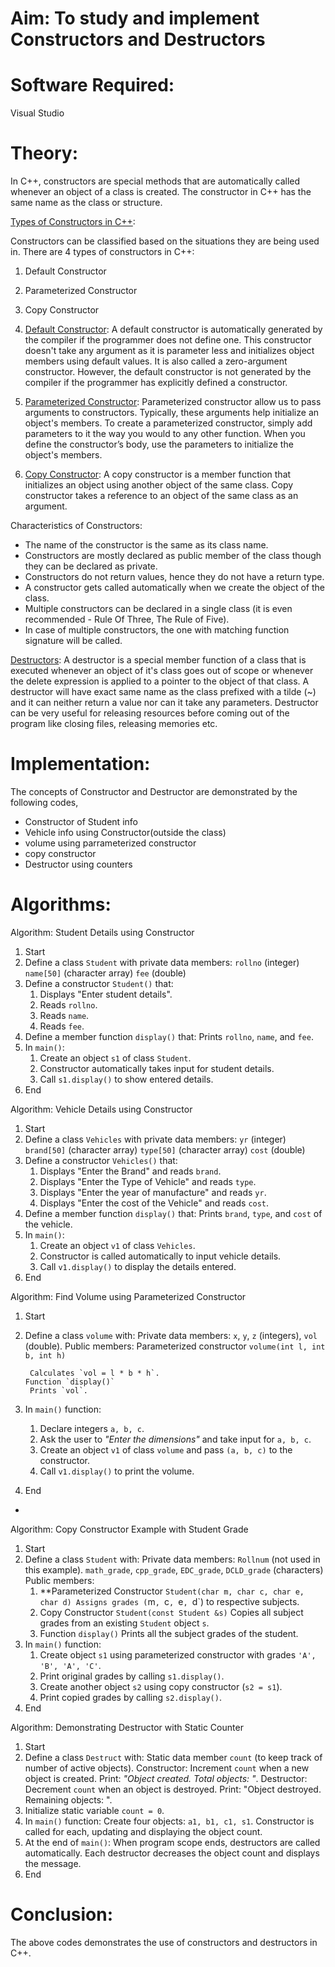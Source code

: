 # Aim: To study and implement Constructors and Destructors
# Software Required:
Visual Studio
# Theory:
In C++, constructors are special methods that are automatically called whenever an object of a class is created. The constructor in C++ has the same name as the class or structure.

<ins>Types of Constructors in C++</ins>:

Constructors can be classified based on the situations they are being used in. There are 4 types of constructors in C++:

1. Default Constructor
2. Parameterized Constructor
3. Copy Constructor

1. <ins>Default Constructor</ins>:
A default constructor is automatically generated by the compiler if the programmer does not define one. This constructor doesn't take any argument as it is parameter less and initializes object members using default values. It is also called a zero-argument constructor. However, the default constructor is not generated by the compiler if the programmer has explicitly defined a constructor.

2. <ins> Parameterized Constructor</ins>:
Parameterized constructor allow us to pass arguments to constructors. Typically, these arguments help initialize an object's members. To create a parameterized constructor, simply add parameters to it the way you would to any other function. When you define the constructor’s body, use the parameters to initialize the object's members.

3. <ins> Copy Constructor</ins>:
A copy constructor is a member function that initializes an object using another object of the same class. Copy constructor takes a reference to an object of the same class as an argument.

Characteristics of Constructors:

+ The name of the constructor is the same as its class name.
+ Constructors are mostly declared as public member of the class though they can be declared as private.
+ Constructors do not return values, hence they do not have a return type.
+ A constructor gets called automatically when we create the object of the class.
+ Multiple constructors can be declared in a single class (it is even recommended - Rule Of Three, The Rule of Five).
+ In case of multiple constructors, the one with matching function signature will be called.

<ins>Destructors</ins>:
A destructor is a special member function of a class that is executed whenever an object of it's class goes out of scope or whenever the delete expression is applied to a pointer to the object of that class. A destructor will have exact same name as the class prefixed with a tilde (~) and it can neither return a value nor can it take any parameters. Destructor can be very useful for releasing resources before coming out of the program like closing files, releasing memories etc.

# Implementation:
The concepts of Constructor and Destructor are demonstrated by the following codes,
+ Constructor of Student info
+ Vehicle info using Constructor(outside the class)
+ volume using parrameterized constructor
+ copy constructor
+ Destructor using counters

# Algorithms:

Algorithm: Student Details using Constructor

1. Start
2. Define a class `Student` with private data members:
    `rollno` (integer)
    `name[50]` (character array)
    `fee` (double)
3. Define a constructor `Student()` that:
   1. Displays "Enter student details".
   2. Reads `rollno`.
   3. Reads `name`.
   4. Reads `fee`.
4. Define a member function `display()` that:
    Prints `rollno`, `name`, and `fee`.
5. In `main()`:
   1. Create an object `s1` of class `Student`.
   2. Constructor automatically takes input for student details.
   3. Call `s1.display()` to show entered details.
6. End

Algorithm: Vehicle Details using Constructor

1. Start
2. Define a class `Vehicles` with private data members:
    `yr` (integer)
    `brand[50]` (character array)
     `type[50]` (character array)
    `cost` (double)
3. Define a constructor `Vehicles()` that:
   1. Displays "Enter the Brand" and reads `brand`.
   2. Displays "Enter the Type of Vehicle" and reads `type`.
   3. Displays "Enter the year of manufacture" and reads `yr`.
   4. Displays "Enter the cost of the Vehicle" and reads `cost`.
4. Define a member function `display()` that:
   Prints `brand`, `type`, and `cost` of the vehicle.
5. In `main()`:
   1. Create an object `v1` of class `Vehicles`.
   2. Constructor is called automatically to input vehicle details.
   3. Call `v1.display()` to display the details entered.
6. End

Algorithm: Find Volume using Parameterized Constructor

1. Start
2. Define a class `volume` with:
    Private data members: `x`, `y`, `z` (integers), `vol` (double).
     Public members:
     Parameterized constructor `volume(int l, int b, int h)`

        Calculates `vol = l * b * h`.
       Function `display()`
        Prints `vol`.
3. In `main()` function:
   1. Declare integers `a, b, c`.
   2. Ask the user to *"Enter the dimensions"* and take input for `a, b, c`.
   3. Create an object `v1` of class `volume` and pass `(a, b, c)` to the      constructor.
   4. Call `v1.display()` to print the volume.
4. End

-

Algorithm: Copy Constructor Example with Student Grade

1. Start
2. Define a class `Student` with:
Private data members:
      `Rollnum` (not used in this example).
      `math_grade`, `cpp_grade`, `EDC_grade`, `DCLD_grade` (characters)
     Public members:
     1. **Parameterized Constructor `Student(char m, char c, char e, char d)
         Assigns grades (`m`, `c`, `e`, `d`) to respective subjects.
     3. Copy Constructor `Student(const Student &s)`
         Copies all subject grades from an existing `Student` object `s`.
     4. Function `display()`
         Prints all the subject grades of the student.
3. In `main()` function:
   1. Create object `s1` using parameterized constructor with grades `'A', 'B', 'A', 'C'`.
   2. Print original grades by calling `s1.display()`.
   3. Create another object `s2` using copy constructor (`s2 = s1`).
   4. Print copied grades by calling `s2.display()`.
4. End


Algorithm: Demonstrating Destructor with Static Counter

1. Start
2. Define a class `Destruct` with:
   Static data member `count` (to keep track of number of active objects).
     Constructor:
     Increment `count` when a new object is created.
     Print: *"Object created. Total objects: <count>"*.
    Destructor:
      Decrement `count` when an object is destroyed.
       Print: "Object destroyed. Remaining objects: <count>".
3. Initialize static variable `count = 0`.
4. In `main()` function:
    Create four objects: `a1, b1, c1, s1`.
    Constructor is called for each, updating and displaying the object count.
5. At the end of `main()`:
    When program scope ends, destructors are called automatically.
    Each destructor decreases the object count and displays the message.
6. End

# Conclusion:
The above codes demonstrates the use of constructors and destructors in C++.

  
